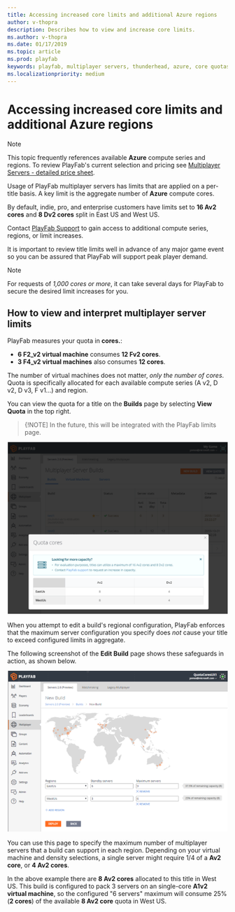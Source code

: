 ```yaml
---
title: Accessing increased core limits and additional Azure regions
author: v-thopra
description: Describes how to view and increase core limits.
ms.author: v-thopra
ms.date: 01/17/2019
ms.topic: article
ms.prod: playfab
keywords: playfab, multiplayer servers, thunderhead, azure, core quotas
ms.localizationpriority: medium
---
```


# Accessing increased core limits and additional Azure regions

> [!NOTE]
> This topic frequently references available **Azure** compute series and regions. To review PlayFab's current selection and pricing see [Multiplayer Servers - detailed price sheet](multiplayer-servers-detailed-price-sheet.md).

Usage of PlayFab multiplayer servers has limits that are applied on a per-title basis. A key limit is the aggregate number of **Azure** compute cores.

By default, indie, pro, and enterprise customers have limits set to **16 Av2 cores** and **8 Dv2 cores** split in East US and West US.

Contact [PlayFab Support](mailto:support@playfab.com) to gain access to additional compute series, regions, or limit increases.

It is important to review title limits well in advance of any major game event so you can be assured that PlayFab will support peak player demand.

> [!NOTE]
> For requests of *1,000 cores or more*, it can take several days for PlayFab to secure the desired limit increases for you.

## How to view and interpret multiplayer server limits

PlayFab measures your quota in **cores.**:

- **6 F2_v2 virtual machine** consumes **12 Fv2 cores**.
- **3 F4_v2 virtual machines** also consumes **12 cores**.

The number of virtual machines does not matter, *only the number of cores*. Quota is specifically allocated for each available compute series (A v2, D v2, D v3, F v1...) and region.

You can view the quota for a title on the **Builds** page by selecting **View Quota** in the top right.
> {!NOTE]
> In the future, this will be integrated with the PlayFab limits page.

![Quota cores PopUp](media/tutorials/quota-cores-popup.png)

When you attempt to edit a build's regional configuration,  PlayFab enforces that the maximum server configuration you specify does *not* cause your title to exceed configured limits in aggregate.

The following screenshot of the **Edit Build** page shows these safeguards in action, as shown below.

![Game Manager- Multiplayer - Thunderhead - Edit Build Page](media/tutorials/game-manager-thunderhead-edit-build-page.png)

You can use this page to specify the maximum number of multiplayer servers that a build can support in each region. Depending on your virtual machine and density selections, a single server might require 1/4 of a **Av2 core**, or **4 Av2 cores**.

In the above example there are **8 Av2 cores** allocated to this title in West US. This build is configured to pack 3 servers on an single-core **A1v2 virtual machine**, so the configured "6 servers" maximum will consume 25% (**2 cores**) of the available **8 Av2 core** quota in West US.
